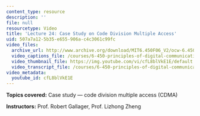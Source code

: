 ```yaml
---
content_type: resource
description: ''
file: null
resourcetype: Video
title: 'Lecture 24: Case Study on Code Division Multiple Access'
uid: 507a7a12-5b35-e655-906a-c4c3061c99fc
video_files:
  archive_url: http://www.archive.org/download/MIT6.450F06_V2/ocw-6.450-f06-2003-12-10_300k.mp4
  video_captions_file: /courses/6-450-principles-of-digital-communications-i-fall-2006/410e95c8caf75af586fd36d45e859234_cfL8blVkE1E.vtt
  video_thumbnail_file: https://img.youtube.com/vi/cfL8blVkE1E/default.jpg
  video_transcript_file: /courses/6-450-principles-of-digital-communications-i-fall-2006/2b65eb863b322f3e1077210922162509_cfL8blVkE1E.pdf
video_metadata:
  youtube_id: cfL8blVkE1E
---
```


**Topics covered:** Case study — code division multiple access (CDMA)

**Instructors:** Prof. Robert Gallager, Prof. Lizhong Zheng